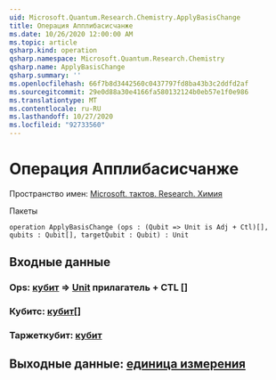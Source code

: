 ```yaml
---
uid: Microsoft.Quantum.Research.Chemistry.ApplyBasisChange
title: Операция Апплибасисчанже
ms.date: 10/26/2020 12:00:00 AM
ms.topic: article
qsharp.kind: operation
qsharp.namespace: Microsoft.Quantum.Research.Chemistry
qsharp.name: ApplyBasisChange
qsharp.summary: ''
ms.openlocfilehash: 66f7b8d3442560c0437797fd8ba43b3c2ddfd2af
ms.sourcegitcommit: 29e0d88a30e4166fa580132124b0eb57e1f0e986
ms.translationtype: MT
ms.contentlocale: ru-RU
ms.lasthandoff: 10/27/2020
ms.locfileid: "92733560"
---
```

# <a name="applybasischange-operation"></a>Операция Апплибасисчанже

Пространство имен: [Microsoft. тактов. Research. Химия](xref:Microsoft.Quantum.Research.Chemistry)

Пакеты [](https://nuget.org/packages/)




```qsharp
operation ApplyBasisChange (ops : (Qubit => Unit is Adj + Ctl)[], qubits : Qubit[], targetQubit : Qubit) : Unit
```


## <a name="input"></a>Входные данные

### <a name="ops--qubit--unit-adj--ctl"></a>Ops: [кубит](xref:microsoft.quantum.lang-ref.qubit) => [Unit](xref:microsoft.quantum.lang-ref.unit) прилагатель + CTL []




### <a name="qubits--qubit"></a>Кубитс: [кубит](xref:microsoft.quantum.lang-ref.qubit)[]




### <a name="targetqubit--qubit"></a>Таржеткубит: [кубит](xref:microsoft.quantum.lang-ref.qubit)





## <a name="output--unit"></a>Выходные данные: [единица измерения](xref:microsoft.quantum.lang-ref.unit)

